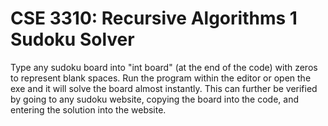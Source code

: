# CSE 3310: Recursive Algorithms 1 Sudoku Solver
Type any sudoku board into "int board" (at the end of the code) with zeros to represent blank spaces. Run the program within the editor or open the exe and it will solve the board almost instantly. This can further be verified by going to any sudoku website, copying the board into the code, and entering the solution into the website.